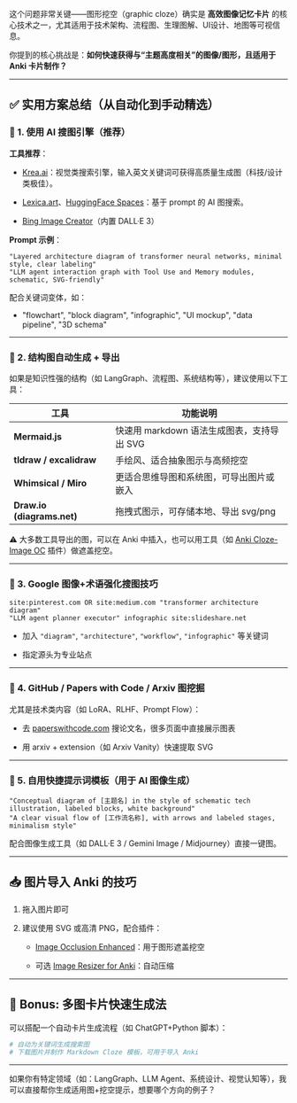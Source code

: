 这个问题非常关键——图形挖空（graphic cloze）确实是 **高效图像记忆卡片** 的核心技术之一，尤其适用于技术架构、流程图、生理图解、UI设计、地图等可视信息。

你提到的核心挑战是：**如何快速获得与“主题高度相关”的图像/图形，且适用于 Anki 卡片制作？**

---

## ✅ 实用方案总结（从自动化到手动精选）

### 🔹 1. 使用 AI 搜图引擎（推荐）

**工具推荐**：

- [Krea.ai](https://www.krea.ai/)：视觉类搜索引擎，输入英文关键词可获得高质量生成图（科技/设计类极佳）。
    
- [Lexica.art](https://lexica.art/)、[HuggingFace Spaces](https://huggingface.co/spaces)：基于 prompt 的 AI 图搜索。
    
- [Bing Image Creator](https://www.bing.com/images/create)（内置 DALL·E 3）
    

**Prompt 示例**：

```text
"Layered architecture diagram of transformer neural networks, minimal style, clear labeling"
"LLM agent interaction graph with Tool Use and Memory modules, schematic, SVG-friendly"
```

配合关键词变体，如：

- "flowchart", "block diagram", "infographic", "UI mockup", "data pipeline", "3D schema"
    

---

### 🔹 2. 结构图自动生成 + 导出

如果是知识性强的结构（如 LangGraph、流程图、系统结构等），建议使用以下工具：

|工具|功能说明|
|---|---|
|**Mermaid.js**|快速用 markdown 语法生成图表，支持导出 SVG|
|**tldraw / excalidraw**|手绘风、适合抽象图示与高频挖空|
|**Whimsical / Miro**|更适合思维导图和系统图，可导出图片或嵌入|
|**Draw.io (diagrams.net)**|拖拽式图示，可存储本地、导出 svg/png|

⚠️ 大多数工具导出的图，可以在 Anki 中插入，也可以用工具（如 [Anki Cloze-Image OC](https://github.com/joeysapp/anki-image-occlusion-enhanced) 插件）做遮盖挖空。

---

### 🔹 3. Google 图像+术语强化搜图技巧

```text
site:pinterest.com OR site:medium.com "transformer architecture diagram"
"LLM agent planner executor" infographic site:slideshare.net
```

- 加入 `"diagram"`, `"architecture"`, `"workflow"`, `"infographic"` 等关键词
    
- 指定源头为专业站点
    

---

### 🔹 4. GitHub / Papers with Code / Arxiv 图挖掘

尤其是技术类内容（如 LoRA、RLHF、Prompt Flow）：

- 去 [paperswithcode.com](https://paperswithcode.com/) 搜论文名，很多页面中直接展示图表
    
- 用 arxiv + extension（如 Arxiv Vanity）快速提取 SVG
    

---

### 🔹 5. 自用快捷提示词模板（用于 AI 图像生成）

```text
"Conceptual diagram of [主题名] in the style of schematic tech illustration, labeled blocks, white background"
"A clear visual flow of [工作流名称], with arrows and labeled stages, minimalism style"
```

配合图像生成工具（如 DALL·E 3 / Gemini Image / Midjourney）直接一键图。

---

## 📥 图片导入 Anki 的技巧

1. 拖入图片即可
    
2. 建议使用 SVG 或高清 PNG，配合插件：
    
    - [Image Occlusion Enhanced](https://ankiweb.net/shared/info/1374772155)：用于图形遮盖挖空
        
    - 可选 [Image Resizer for Anki](https://ankiweb.net/shared/info/1214357311)：自动压缩
        

---

## 🔁 Bonus: 多图卡片快速生成法

可以搭配一个自动卡片生成流程（如 ChatGPT+Python 脚本）：

```python
# 自动为关键词生成搜索图
# 下载图片并制作 Markdown Cloze 模板，可用于导入 Anki
```

---

如果你有特定领域（如：LangGraph、LLM Agent、系统设计、视觉认知等），我可以直接帮你生成适用图+挖空提示，想要哪个方向的例子？